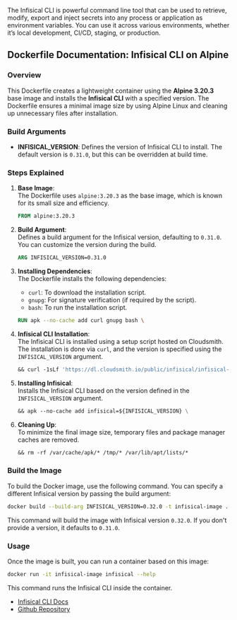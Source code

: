 The Infisical CLI is powerful command line tool that can be used to retrieve, modify, export and inject secrets into any process or application as environment variables. You can use it across various environments, whether it’s local development, CI/CD, staging, or production.


## Dockerfile Documentation: Infisical CLI on Alpine

### Overview
This Dockerfile creates a lightweight container using the **Alpine 3.20.3** base image and installs the **Infisical CLI** with a specified version. The Dockerfile ensures a minimal image size by using Alpine Linux and cleaning up unnecessary files after installation.

### Build Arguments
- **INFISICAL_VERSION**: Defines the version of Infisical CLI to install. The default version is `0.31.0`, but this can be overridden at build time.

### Steps Explained

1. **Base Image**:  
   The Dockerfile uses `alpine:3.20.3` as the base image, which is known for its small size and efficiency.

   ```dockerfile
   FROM alpine:3.20.3
   ```

2. **Build Argument**:  
   Defines a build argument for the Infisical version, defaulting to `0.31.0`. You can customize the version during the build.

   ```dockerfile
   ARG INFISICAL_VERSION=0.31.0
   ```

3. **Installing Dependencies**:  
   The Dockerfile installs the following dependencies:
   - `curl`: To download the installation script.
   - `gnupg`: For signature verification (if required by the script).
   - `bash`: To run the installation script.

   ```dockerfile
   RUN apk --no-cache add curl gnupg bash \
   ```

4. **Infisical CLI Installation**:  
   The Infisical CLI is installed using a setup script hosted on Cloudsmith. The installation is done via `curl`, and the version is specified using the `INFISICAL_VERSION` argument.

   ```dockerfile
   && curl -1sLf 'https://dl.cloudsmith.io/public/infisical/infisical-cli/setup.alpine.sh' | bash \
   ```

5. **Installing Infisical**:  
   Installs the Infisical CLI based on the version defined in the `INFISICAL_VERSION` argument.

   ```dockerfile
   && apk --no-cache add infisical=${INFISICAL_VERSION} \
   ```

6. **Cleaning Up**:  
   To minimize the final image size, temporary files and package manager caches are removed.

   ```dockerfile
   && rm -rf /var/cache/apk/* /tmp/* /var/lib/apt/lists/*
   ```

### Build the Image

To build the Docker image, use the following command. You can specify a different Infisical version by passing the build argument:

```sh
docker build --build-arg INFISICAL_VERSION=0.32.0 -t infisical-image .
```

This command will build the image with Infisical version `0.32.0`. If you don't provide a version, it defaults to `0.31.0`.

### Usage

Once the image is built, you can run a container based on this image:

```sh
docker run -it infisical-image infisical --help
```

This command runs the Infisical CLI inside the container.


- [Infisical CLI Docs](https://infisical.com/docs/cli/overview)
- [Github Repository](https://github.com/taufiqpsumarna/infisical-cli-docker)
